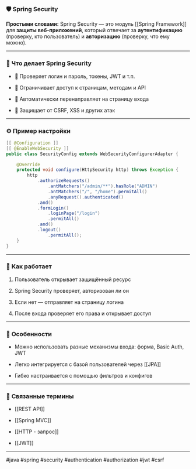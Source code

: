 ### 🛡 **Spring Security**

**Простыми словами:** Spring Security — это модуль [[Spring Framework]] для **защиты веб-приложений**, который отвечает за **аутентификацию** (проверку, кто пользователь) и **авторизацию** (проверку, что ему можно).

---

### 🧩 **Что делает Spring Security**

- 🔐 Проверяет логин и пароль, токены, JWT и т.п.
    
- 🛂 Ограничивает доступ к страницам, методам и API
    
- 🔄 Автоматически перенаправляет на страницу входа
    
- 🧱 Защищает от CSRF, XSS и других атак
    

---

### ⚙️ **Пример настройки**

```java
[[ @Configuration ]]
[[ @EnableWebSecurity ]]
public class SecurityConfig extends WebSecurityConfigurerAdapter {

    @Override
    protected void configure(HttpSecurity http) throws Exception {
        http
            .authorizeRequests()
                .antMatchers("/admin/**").hasRole("ADMIN")
                .antMatchers("/", "/home").permitAll()
                .anyRequest().authenticated()
            .and()
            .formLogin()
                .loginPage("/login")
                .permitAll()
            .and()
            .logout()
                .permitAll();
    }
}
```

---

### 🔄 **Как работает**

1. Пользователь открывает защищённый ресурс
    
2. Spring Security проверяет, авторизован ли он
    
3. Если нет — отправляет на страницу логина
    
4. После входа проверяет его права и открывает доступ
    

---

### 🧠 **Особенности**

- Можно использовать разные механизмы входа: форма, Basic Auth, JWT
    
- Легко интегрируется с базой пользователей через [[JPA]]
    
- Гибко настраивается с помощью фильтров и конфигов
    

---

### 🔗 **Связанные термины**

- [[REST API]]
    
- [[Spring MVC]]
    
- [[HTTP - запрос]]
    
- [[JWT]]
    

---

#java #spring #security #authentication #authorization #jwt #csrf